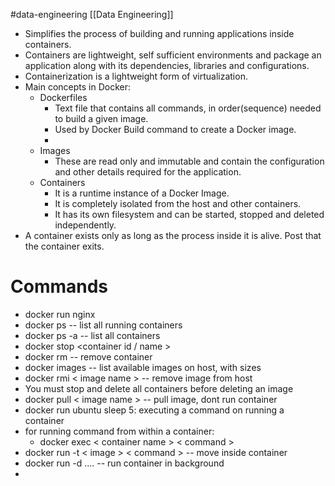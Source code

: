 #data-engineering [[Data Engineering]]

* Simplifies the process of building and running applications inside containers.
* Containers are lightweight, self sufficient environments and package an application along with its dependencies, libraries and configurations.
* Containerization is a lightweight form of virtualization.
* Main concepts in Docker:
	* Dockerfiles
		* Text file that contains all commands, in order(sequence) needed to build a given image.
		* Used by Docker Build command to create a Docker image.
		* 
	* Images
		* These are read only and immutable and contain the configuration and other details required for the application.
	* Containers
		* It is a runtime instance of a Docker Image.
		* It is completely isolated from the host and other containers.
		* It has its own filesystem and can be started, stopped and deleted independently.
* A container exists only as long as the process inside it is alive. Post that the container exits.


# Commands

* docker run nginx
* docker ps -- list all running containers
* docker ps -a -- list all containers
* docker stop <container id / name >
* docker rm -- remove container
* docker images -- list available images on host, with sizes
* docker rmi < image name > -- remove image from host
* You must stop and delete all containers before deleting an image
* docker pull < image name > -- pull image, dont run container
* docker run ubuntu sleep 5: executing a command on running a container
* for running  command from within a container:
	* docker exec < container name > < command >
* docker run -t < image > < command > -- move inside container
* docker run -d .... -- run container in background
* 